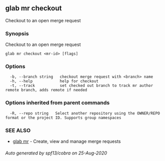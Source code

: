 ## glab mr checkout

Checkout to an open merge request

### Synopsis

Checkout to an open merge request

```
glab mr checkout <mr-id> [flags]
```

### Options

```
  -b, --branch string   checkout merge request with <branch> name
  -h, --help            help for checkout
  -t, --track           set checked out branch to track mr author remote branch, adds remote if needed
```

### Options inherited from parent commands

```
  -R, --repo string   Select another repository using the OWNER/REPO format or the project ID. Supports group namespaces
```

### SEE ALSO

* [glab mr](glab_mr.md)	 - Create, view and manage merge requests

###### Auto generated by spf13/cobra on 25-Aug-2020
